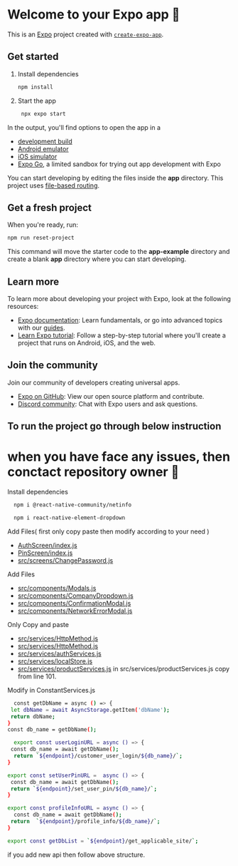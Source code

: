 # Welcome to your Expo app 👋

This is an [Expo](https://expo.dev) project created with [`create-expo-app`](https://www.npmjs.com/package/create-expo-app).

## Get started

1. Install dependencies

   ```bash
   npm install
   ```

2. Start the app

   ```bash
    npx expo start
   ```

In the output, you'll find options to open the app in a

- [development build](https://docs.expo.dev/develop/development-builds/introduction/)
- [Android emulator](https://docs.expo.dev/workflow/android-studio-emulator/)
- [iOS simulator](https://docs.expo.dev/workflow/ios-simulator/)
- [Expo Go](https://expo.dev/go), a limited sandbox for trying out app development with Expo

You can start developing by editing the files inside the **app** directory. This project uses [file-based routing](https://docs.expo.dev/router/introduction).

## Get a fresh project

When you're ready, run:

```bash
npm run reset-project
```

This command will move the starter code to the **app-example** directory and create a blank **app** directory where you can start developing.

## Learn more

To learn more about developing your project with Expo, look at the following resources:

- [Expo documentation](https://docs.expo.dev/): Learn fundamentals, or go into advanced topics with our [guides](https://docs.expo.dev/guides).
- [Learn Expo tutorial](https://docs.expo.dev/tutorial/introduction/): Follow a step-by-step tutorial where you'll create a project that runs on Android, iOS, and the web.

## Join the community

Join our community of developers creating universal apps.

- [Expo on GitHub](https://github.com/expo/expo): View our open source platform and contribute.
- [Discord community](https://chat.expo.dev): Chat with Expo users and ask questions.

## To run the project go through below instruction
# when you have face any issues, then conctact repository owner 👋

Install dependencies

 ```bash
   npm i @react-native-community/netinfo
   ```
 ```bash
   npm i react-native-element-dropdown
   ```

Add Files( first only copy paste then modify according to your need )

- [AuthScreen/index.js](https://github.com/SouvagyaDash29/expo-template/blob/main/app/AuthScreen/index.js)
- [PinScreen/index.js](https://github.com/SouvagyaDash29/expo-template/blob/main/app/PinScreen/index.js)
- [src/screens/ChangePassword.js](https://github.com/SouvagyaDash29/expo-template/blob/main/src/screens/ChangePassword.js)

Add Files
- [src/components/Modals.js](https://github.com/SouvagyaDash29/expo-template/blob/main/src/components/Modals.js)
- [src/components/CompanyDropdown.js](https://github.com/SouvagyaDash29/expo-template/blob/main/src/components/CompanyDropdown.js)
- [src/components/ConfirmationModal.js](https://github.com/SouvagyaDash29/expo-template/blob/main/src/components/ConfirmationModal.js)
- [src/components/NetworkErrorModal.js](https://github.com/SouvagyaDash29/expo-template/blob/main/src/components/NetworkErrorModal.js)

Only Copy and paste
- [src/services/HttpMethod.js](https://github.com/SouvagyaDash29/expo-template/blob/main/src/services/HttpMethod.js)
- [src/services/HttpMethod.js](https://github.com/SouvagyaDash29/expo-template/blob/main/src/services/HttpMethod.js)
- [src/services/authServices.js](https://github.com/SouvagyaDash29/expo-template/blob/main/src/services/authServices.js)
- [src/services/localStore.js](https://github.com/SouvagyaDash29/expo-template/blob/main/src/services/localStore.js)
- [src/services/productServices.js](https://github.com/SouvagyaDash29/expo-template/blob/main/src/services/productServices.js)
in src/services/productServices.js copy from line 101.


Modify in ConstantServices.js
 ```bash
   const getDbName = async () => {
  let dbName = await AsyncStorage.getItem('dbName');
  return dbName;
}
const db_name = getDbName();
   ```

 ```bash
   export const userLoginURL = async () => {
  const db_name = await getDbName();
   return `${endpoint}/customer_user_login/${db_name}/`;
}

export const setUserPinURL =  async () => {
  const db_name = await getDbName();
  return `${endpoint}/set_user_pin/${db_name}/`;
} 

export const profileInfoURL = async () => {
   const db_name = await getDbName();
  return  `${endpoint}/profile_info/${db_name}/`;
}

export const getDbList = `${endpoint}/get_applicable_site/`;
   ```
if you add new api then follow above structure.

